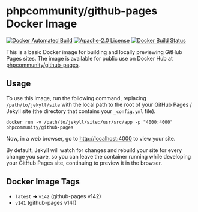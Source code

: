 # phpcommunity/github-pages Docker Image

[![Docker Automated Build](https://img.shields.io/docker/automated/phpcommunity/github-pages.svg?style=flat-square)](https://hub.docker.com/r/phpcommunity/github-pages/)
[![Apache-2.0 License](https://img.shields.io/github/license/phpcommunity/docker-github-pages.svg?style=flat-square)](https://github.com/phpcommunity/docker-github-pages/blob/master/LICENSE)
[![Docker Build Status](https://img.shields.io/docker/build/phpcommunity/github-pages.svg?style=flat-square)](https://hub.docker.com/r/phpcommunity/github-pages/builds/)

This is a basic Docker image for building and locally previewing GitHub Pages sites. The image is available for public use on Docker Hub at [phpcommunity/github-pages](https://hub.docker.com/r/phpcommunity/github-pages/).

## Usage

To use this image, run the following command, replacing `/path/to/jekyll/site` with the local path to the root of your GitHub Pages / Jekyll site (the directory that contains your `_config.yml` file).

    docker run -v /path/to/jekyll/site:/usr/src/app -p "4000:4000" phpcommunity/github-pages

Now, in a web browser, go to <http://localhost:4000> to view your site.

By default, Jekyll will watch for changes and rebuild your site for every change you save, so you can leave the container running while developing your GitHub Pages site, continuing to preview it in the browser.

## Docker Image Tags

* `latest` ➜ `v142` (github-pages v142)
* `v141` (github-pages v141)
